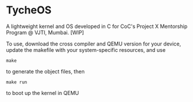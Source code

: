 # TycheOS
A lightweight kernel and OS developed in C for CoC's Project X Mentorship Program @ VJTI, Mumbai. \[WIP]

To use, download the cross compiler and QEMU version for your device, update the makefile with your system-specific resources, and use
```
make
```
to generate the object files, then
```
make run
```
to boot up the kernel in QEMU